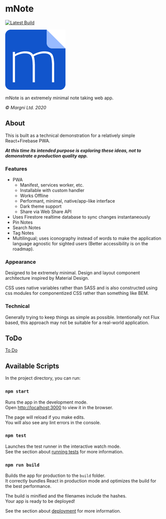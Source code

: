 # mNote

[![Latest Build](https://travis-ci.org/margni/note.svg?branch=master)](https://travis-ci.org/github/margni/note)

[![note.margni.com](public/logo192.png)](https://note.margni.com)

mNote is an extremely minimal note taking web app.

_© Margni Ltd. 2020_

## About

This is built as a technical demonstration for a relatively simple React+Firebase PWA.

**_At this time its intended purpose is exploring these ideas, not to demonstrate a production quality app._**

### Features

-   PWA
    -   Manifest, services worker, etc.
    -   Installable with custom handler
    -   Works Offline
    -   Performant, minimal, native/app-like interface
    -   Dark theme support
    -   Share via Web Share API
-   Uses Firestore realtime database to sync changes instantaneously
-   Pin Notes
-   Search Notes
-   Tag Notes
-   Multilingual; uses iconography instead of words to make the application language agnostic for sighted users (Better accessibility is on the roadmap).

### Appearance

Designed to be extremely minimal. Design and layout component architecture inspired by Material Design.

CSS uses native variables rather than SASS and is also constructed using css modules for componentized CSS rather than something like BEM.

### Technical

Generally trying to keep things as simple as possible. Intentionally not Flux based, this approach may not be suitable for a real-world application.

## ToDo

[To Do](./TODO.md)

## Available Scripts

In the project directory, you can run:

### `npm start`

Runs the app in the development mode.<br />
Open [http://localhost:3000](http://localhost:3000) to view it in the browser.

The page will reload if you make edits.<br />
You will also see any lint errors in the console.

### `npm test`

Launches the test runner in the interactive watch mode.<br />
See the section about [running tests](https://facebook.github.io/create-react-app/docs/running-tests) for more information.

### `npm run build`

Builds the app for production to the `build` folder.<br />
It correctly bundles React in production mode and optimizes the build for the best performance.

The build is minified and the filenames include the hashes.<br />
Your app is ready to be deployed!

See the section about [deployment](https://facebook.github.io/create-react-app/docs/deployment) for more information.
